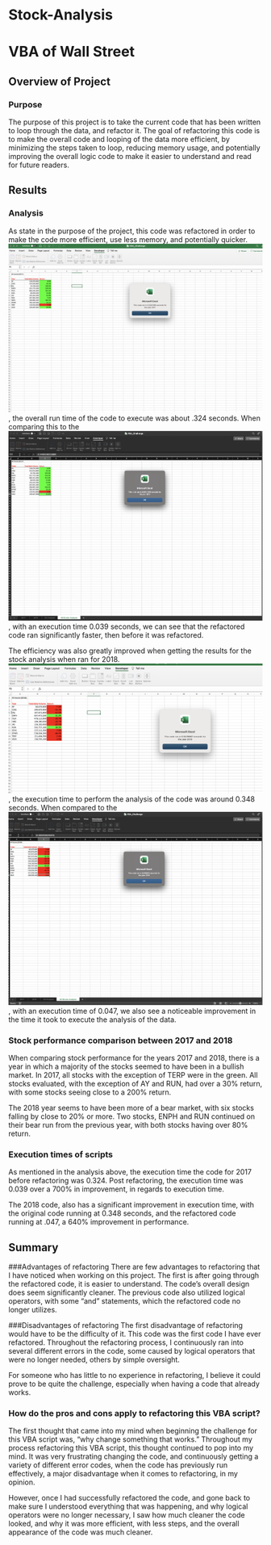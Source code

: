 # Stock-Analysis
# VBA of Wall Street

## Overview of Project

### Purpose

The purpose of this project is to take the current code that has been written to loop through the data, and refactor it. The goal of refactoring this code is to make the overall code and looping of the data more efficient, by minimizing the steps taken to loop, reducing memory usage, and potentially improving the overall logic code to make it easier to understand and read for future readers. 

## Results

### Analysis

As state in the purpose of the project, this code was refactored in order to make the code more efficient, use less memory, and potentially quicker. ![As can be seen in the pop-message for the original 2017 code](VBA_Challenge_2017_originalcode.png), the overall run time of the code to execute was about .324 seconds. When comparing this to the ![2017 refactored code](VBA_Challenge_2017.png), with an execution time 0.039 seconds, we can see that the refactored code ran significantly faster, then before it was refactored.

 The efficiency was also greatly improved when getting the results for the stock analysis when ran for 2018. ![As can be seen in the pop-message for the original 2018 code](VBA_Challenge_2018_originalcode.png), the execution time to perform the analysis of the code was around 0.348 seconds. When compared to the 
![2018 refactored code](VBA_Challenge_2018.png), with an execution time of 0.047, we also see a noticeable improvement in the time it took to execute the analysis of the data. 

### Stock performance comparison between 2017 and 2018

When comparing stock performance for the years 2017 and 2018, there is a year in which a majority of the stocks seemed to have been in a bullish market. In 2017, all stocks with the exception of TERP were in the green. All stocks evaluated, with the exception of AY and RUN, had over a 30% return, with some stocks seeing close to a 200% return.

The 2018 year seems to have been more of a bear market, with six stocks falling by close to 20% or more. Two stocks, ENPH and RUN continued on their bear run from the previous year, with both stocks having over 80% return.

### Execution times of scripts
As mentioned in the analysis above, the execution time the code for 2017 before refactoring was 0.324. Post refactoring, the execution time was 0.039 over a 700% in improvement, in regards to execution time.

The 2018 code, also has a significant improvement in execution time, with the original code running at 0.348 seconds, and the refactored code running at .047, a 640% improvement in performance. 

## Summary

###Advantages of refactoring
There are few advantages to refactoring that I have noticed when working on this project. The first is after going through the refactored code, it is easier to understand. The code’s overall design does seem significantly cleaner. The previous code also utilized logical operators, with some “and” statements, which the refactored code no longer utilizes. 

###Disadvantages of refactoring
The first disadvantage of refactoring would have to be the difficulty of it. This code was the first code I have ever refactored. Throughout the refactoring process, I continuously ran into several different errors in the code, some caused by logical operators that were no longer needed, others by simple oversight. 

For someone who has little to no experience in refactoring, I believe it could prove to be quite the challenge, especially when having a code that already works.


### How do the pros and cons apply to refactoring this VBA script?
The first thought that came into my mind when beginning the challenge for this VBA script was, “why change something that works.” Throughout my process refactoring this VBA script, this thought continued to pop into my mind. It was very frustrating changing the code, and continuously getting a variety of different error codes, when the code has previously run effectively, a major disadvantage when it comes to refactoring, in my opinion.

However, once I had successfully refactored the code, and gone back to make sure I understood everything that was happening, and why logical operators were no longer necessary, I saw how much cleaner the code looked, and why it was more efficient, with less steps, and the overall appearance of the code was much cleaner.


